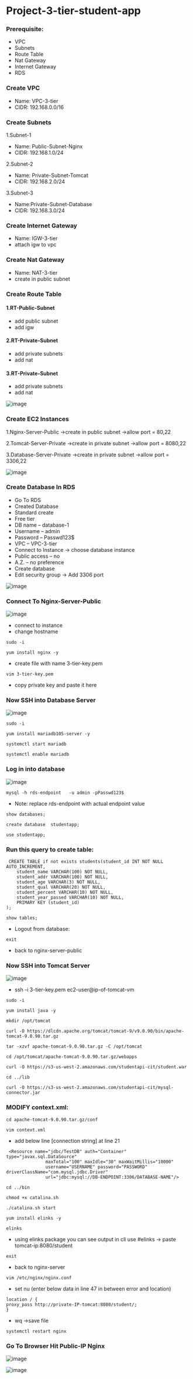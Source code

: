 # Project-3-tier-student-app

### Prerequisite:
- VPC
- Subnets
- Route Table
- Nat Gateway
- Internet Gateway
- RDS
### Create VPC 
- Name: VPC-3-tier
- CIDR: 192.168.0.0/16
  
### Create Subnets
1.Subnet-1
- Name: Public-Subnet-Nginx
- CIDR: 192.168.1.0/24
  
2.Subnet-2
- Name: Private-Subnet-Tomcat
- CIDR: 192.168.2.0/24
  
3.Subnet-3
- Name:Private-Subnet-Database
- CIDR: 192.168.3.0/24

### Create Internet Gateway 
- Name: IGW-3-tier
- attach igw to vpc
  
### Create Nat Gateway 
- Name: NAT-3-tier
- create in public subnet
  
### Create Route Table 
#### 1.RT-Public-Subnet
- add public subnet
- add igw
#### 2.RT-Private-Subnet
- add private subnets
- add nat
#### 3.RT-Private-Subnet
- add private subnets
- add nat

![image](https://github.com/user-attachments/assets/2d1b6f40-5582-4938-a06c-aa039d740a76)

### Create EC2 Instances 
1.Nginx-Server-Public ->create in public subnet ->allow port = 80,22

2.Tomcat-Server-Private ->create in private subnet ->allow port = 8080,22

3.Database-Server-Private ->create in private subnet ->allow port = 3306,22

![image](https://github.com/user-attachments/assets/387a3ea5-a26f-4de2-a1c7-cb31a6b06e02)

### Create Database In RDS 
- Go To RDS
- Created Database
- Standard create
- Free tier
- DB name – database-1
- Username – admin
- Password – Passwd123$
- VPC – VPC-3-tier
- Connect to Instance -> choose database instance
- Public access – no
- A.Z. – no preference
- Create database
- Edit security group -> Add 3306 port

![image](https://github.com/user-attachments/assets/342bae9f-595f-42d5-9f4d-11560244a041)

### Connect To Nginx-Server-Public 

![image](https://github.com/user-attachments/assets/e0853bf1-a8ad-4486-bfc0-7af7375af3a6)

- connect to instance
- change hostname
````
sudo -i
````
````
yum install nginx -y
````
- create file with name 3-tier-key.pem

````
vim 3-tier-key.pem
````
- copy private key and paste it here
  
### Now SSH into Database Server 

![image](https://github.com/user-attachments/assets/de5582a8-ffa7-4264-bd8d-c863baf33d50)
````
sudo -i
````
````
yum install mariadb105-server -y
````
````
systemctl start mariadb
````
````
systemctl enable mariadb
````
### Log in into database

![image](https://github.com/user-attachments/assets/4d359e49-f256-4b0f-8007-941099ba3122)
````
mysql -h rds-endpoint   -u admin -pPasswd123$
````
- Note: replace rds-endpoint with actual endpoint value
````
show databases;
````
````
create database  studentapp;
````
````
use studentapp;
````
### Run this query to create table:
````
 CREATE TABLE if not exists students(student_id INT NOT NULL AUTO_INCREMENT,  
	student_name VARCHAR(100) NOT NULL,  
	student_addr VARCHAR(100) NOT NULL,   
	student_age VARCHAR(3) NOT NULL,      
	student_qual VARCHAR(20) NOT NULL,     
	student_percent VARCHAR(10) NOT NULL,   
	student_year_passed VARCHAR(10) NOT NULL,  
	PRIMARY KEY (student_id)  
);
````
````
show tables;
````
- Logout from database:
````
exit
````
- back to nginx-server-public
### Now SSH into Tomcat Server 

![image](https://github.com/user-attachments/assets/572a481c-9182-4eb2-b821-0ef26d8e94f6)

- ssh -i 3-tier-key.pem ec2-user@ip-of-tomcat-vm
````
sudo -i
````
````
yum install java -y
````
````
mkdir /opt/tomcat
````
````
curl -O https://dlcdn.apache.org/tomcat/tomcat-9/v9.0.90/bin/apache-tomcat-9.0.90.tar.gz
````
````
tar -xzvf apache-tomcat-9.0.90.tar.gz -C /opt/tomcat
````
````
cd /opt/tomcat/apache-tomcat-9.0.90.tar.gz/webapps
````
````
curl -O https://s3-us-west-2.amazonaws.com/studentapi-cit/student.war
````
````
cd ../lib
````
````
curl -O https://s3-us-west-2.amazonaws.com/studentapi-cit/mysql-connector.jar
````
 ### MODIFY context.xml:
 ````
cd apache-tomcat-9.0.90.tar.gz/conf
````
````
vim context.xml
````
- add below line [connection string] at line 21
````
 <Resource name="jdbc/TestDB" auth="Container" type="javax.sql.DataSource"
               maxTotal="100" maxIdle="30" maxWaitMillis="10000"
               username="USERNAME" password="PASSWORD" driverClassName="com.mysql.jdbc.Driver"
               url="jdbc:mysql://DB-ENDPOINT:3306/DATABASE-NAME"/>
````
````
cd ../bin
````
````
chmod +x catalina.sh
````
````
./catalina.sh start
````
````
yum install elinks -y
````
````
elinks
````
- using elinks package you can see output in cli use #elinks -> paste tomcat-ip:8080/student
````
exit
````
- back to nginx-server
````
vim /etc/nginx/nginx.conf
````
- set nu (enter below data in line 47 in between error and location)
````
location / {
proxy_pass http://private-IP-tomcat:8080/student/;
}
````
- wq ->save file
````
systemctl restart nginx
````
### Go To Browser Hit Public-IP Nginx

![image](https://github.com/user-attachments/assets/68631aed-182c-4ca7-b179-f23723dcea5c)

![image](https://github.com/user-attachments/assets/bcd68295-7c46-4332-85c6-f19270f0ee95)


